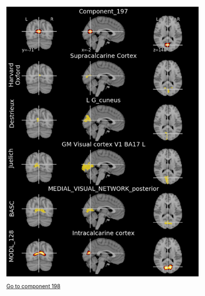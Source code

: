


![197](preliminary/197.jpg "Component 197")

[Go to component 198](https://parietal-inria.github.io/MODL_atlas/1024/198 "Component 198")
